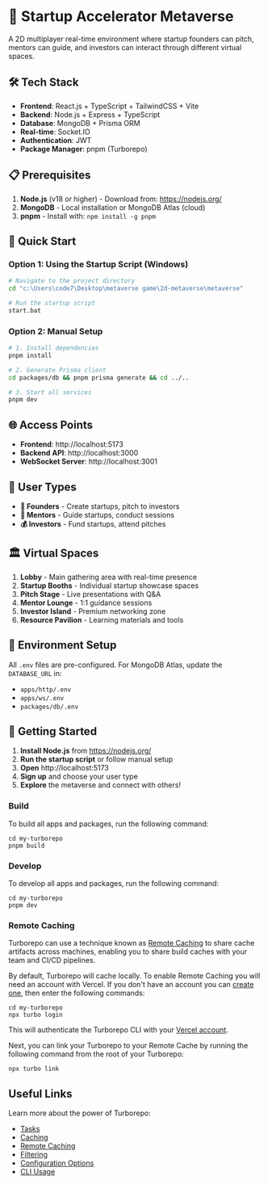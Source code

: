 # 🚀 Startup Accelerator Metaverse

A 2D multiplayer real-time environment where startup founders can pitch, mentors can guide, and investors can interact through different virtual spaces.

## 🛠️ Tech Stack

- **Frontend**: React.js + TypeScript + TailwindCSS + Vite
- **Backend**: Node.js + Express + TypeScript
- **Database**: MongoDB + Prisma ORM
- **Real-time**: Socket.IO
- **Authentication**: JWT
- **Package Manager**: pnpm (Turborepo)

## 📋 Prerequisites

1. **Node.js** (v18 or higher) - Download from: https://nodejs.org/
2. **MongoDB** - Local installation or MongoDB Atlas (cloud)
3. **pnpm** - Install with: `npm install -g pnpm`

## 🚀 Quick Start

### Option 1: Using the Startup Script (Windows)
```bash
# Navigate to the project directory
cd "c:\Users\code7\Desktop\metaverse game\2d-metaverse\metaverse"

# Run the startup script
start.bat
```

### Option 2: Manual Setup
```bash
# 1. Install dependencies
pnpm install

# 2. Generate Prisma client
cd packages/db && pnpm prisma generate && cd ../..

# 3. Start all services
pnpm dev
```

## 🌐 Access Points

- **Frontend**: http://localhost:5173
- **Backend API**: http://localhost:3000
- **WebSocket Server**: http://localhost:3001

## 👥 User Types

- **🚀 Founders** - Create startups, pitch to investors
- **🧠 Mentors** - Guide startups, conduct sessions
- **💰 Investors** - Fund startups, attend pitches

## 🏛️ Virtual Spaces

1. **Lobby** - Main gathering area with real-time presence
2. **Startup Booths** - Individual startup showcase spaces
3. **Pitch Stage** - Live presentations with Q&A
4. **Mentor Lounge** - 1:1 guidance sessions
5. **Investor Island** - Premium networking zone
6. **Resource Pavilion** - Learning materials and tools

## 🔧 Environment Setup

All `.env` files are pre-configured. For MongoDB Atlas, update the `DATABASE_URL` in:
- `apps/http/.env`
- `apps/ws/.env`
- `packages/db/.env`

## 🎯 Getting Started

1. **Install Node.js** from https://nodejs.org/
2. **Run the startup script** or follow manual setup
3. **Open** http://localhost:5173
4. **Sign up** and choose your user type
5. **Explore** the metaverse and connect with others!

### Build

To build all apps and packages, run the following command:

```
cd my-turborepo
pnpm build
```

### Develop

To develop all apps and packages, run the following command:

```
cd my-turborepo
pnpm dev
```

### Remote Caching

Turborepo can use a technique known as [Remote Caching](https://turbo.build/repo/docs/core-concepts/remote-caching) to share cache artifacts across machines, enabling you to share build caches with your team and CI/CD pipelines.

By default, Turborepo will cache locally. To enable Remote Caching you will need an account with Vercel. If you don't have an account you can [create one](https://vercel.com/signup), then enter the following commands:

```
cd my-turborepo
npx turbo login
```

This will authenticate the Turborepo CLI with your [Vercel account](https://vercel.com/docs/concepts/personal-accounts/overview).

Next, you can link your Turborepo to your Remote Cache by running the following command from the root of your Turborepo:

```
npx turbo link
```

## Useful Links

Learn more about the power of Turborepo:

- [Tasks](https://turbo.build/repo/docs/core-concepts/monorepos/running-tasks)
- [Caching](https://turbo.build/repo/docs/core-concepts/caching)
- [Remote Caching](https://turbo.build/repo/docs/core-concepts/remote-caching)
- [Filtering](https://turbo.build/repo/docs/core-concepts/monorepos/filtering)
- [Configuration Options](https://turbo.build/repo/docs/reference/configuration)
- [CLI Usage](https://turbo.build/repo/docs/reference/command-line-reference)
